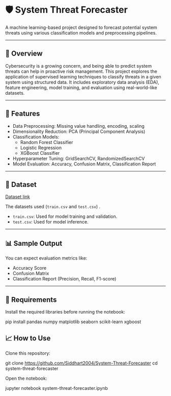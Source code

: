 # 🛡️ System Threat Forecaster

A machine learning-based project designed to forecast potential system threats using various classification models and preprocessing pipelines.

---

## 📌 Overview

Cybersecurity is a growing concern, and being able to predict system threats can help in proactive risk management. This project explores the application of supervised learning techniques to classify threats in a given system using structured data. It includes exploratory data analysis (EDA), feature engineering, model training, and evaluation using real-world-like datasets.

---

## 🚀 Features

- Data Preprocessing: Missing value handling, encoding, scaling
- Dimensionality Reduction: PCA (Principal Component Analysis)
- Classification Models: 
  - Random Forest Classifier
  - Logistic Regression
  - XGBoost Classifier
- Hyperparameter Tuning: GridSearchCV, RandomizedSearchCV
- Model Evaluation: Accuracy, Confusion Matrix, Classification Report

---

## 📂 Dataset

[Dataset link](https://drive.google.com/drive/folders/1ks6mVzhXVwOIqRjNjA3vkrt2GwNe2qLN?usp=sharing)

The datasets used (`train.csv` and `test.csv`) .

- `train.csv`: Used for model training and validation.
- `test.csv`: Used for model inference.

---

## 📊 Sample Output

You can expect evaluation metrics like:

- Accuracy Score  
- Confusion Matrix  
- Classification Report (Precision, Recall, F1-score)
  
---

## 🧰 Requirements

Install the required libraries before running the notebook:

pip install pandas numpy matplotlib seaborn scikit-learn xgboost

## 📈 How to Use
Clone this repository:

git clone https://github.com/Siddhart2004/System-Threat-Forecaster
cd system-threat-forecaster

Open the notebook:

jupyter notebook system-threat-forecaster.ipynb
